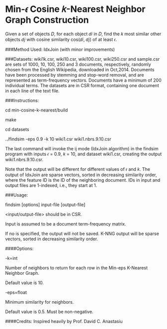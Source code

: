 # Min-𝜖 Cosine 𝑘-Nearest Neighbor Graph Construction

Given a set of objects 𝐷, for each object 𝑑𝑖 in 𝐷, find the 𝑘 most similar other objects 𝑑𝑗 with cosine similarity cos(𝑑𝑖, 𝑑𝑗) of at least 𝜖.

###Method Used:
IdxJoin (with minor improvements)

###Datasets: 
wiki1k.csr, wiki10.csr, wiki100.csr, wiki250.csr and sample.csr are sets of 1000, 10, 100, 250 and 3 documents,
respectively, randomly chosen from the English Wikipedia, downloaded in Oct,2014. Documents have been processed by stemming and stop-word removal, and are represented as term-frequency vectors. Documents have a minimum of 200 individual terms. The datasets are in CSR format, containing one document in each line of the text file.

###Instructions:

cd min-cosine-k-nearest/build

make

cd datasets

../findsim -eps 0.9 -k 10 wiki1.csr wiki1.nbrs.9.10.csr

The last command will invoke the ij mode (IdxJoin algorithm) in the findsim program with inputs 𝜖 = 0.9, 𝑘 = 10, and dataset wiki1.csr, creating the output wiki1.nbrs.9.10.csr.

Note that the output will be different for different values of 𝜖 and 𝑘. The output of IdxJoin are sparse vectors, sorted in decreasing similarity order, where the feature ID is the ID of
the neighboring document. IDs in input and output files are 1-indexed, i.e., they start at 1.

###Usage: 

findsim [options] input-file [output-file]

<input/output-file> should be in CSR.

Input is assumed to be a document term-frequency matrix.

If no <output-file> is specified, the output will not be saved. K-NNG output will be sparse vectors, sorted in decreasing similarity order.

####Options:

-k=int

Number of neighbors to return for each row in the Min-eps K-Nearest Neighbor Graph.

Default value is 10.

-eps=float

Minimum similarity for neighbors.

Default value is 0.5. Must be non-negative.

####Credits:
Inspired heavily by Prof. David C. Anastasiu
